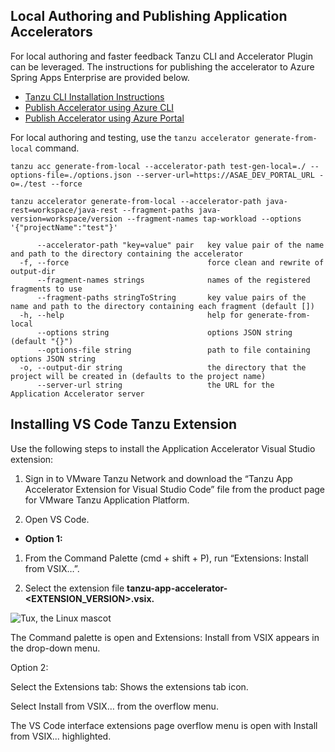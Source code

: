 ## Local Authoring and Publishing Application Accelerators
For local authoring and faster feedback Tanzu CLI and Accelerator Plugin can be leveraged. The instructions for publishing the accelerator to Azure Spring Apps Enterprise are provided below.
* [Tanzu CLI Installation Instructions](https://docs.vmware.com/en/VMware-Tanzu-Application-Platform/1.5/tap/install-tanzu-cli.html#install-or-update-the-tanzu-cli-and-plugins-3)
* [Publish Accelerator using Azure CLI](https://learn.microsoft.com/en-us/azure/spring-apps/how-to-use-accelerator?tabs=Azure-CLI#manage-your-own-accelerators)
* [Publish Accelerator using Azure Portal](https://learn.microsoft.com/en-us/azure/spring-apps/how-to-use-accelerator?tabs=Portal#manage-your-own-accelerators)

For local authoring and testing, use the ```tanzu accelerator generate-from-local``` command.

```tanzu acc generate-from-local --accelerator-path test-gen-local=./ --options-file=./options.json --server-url=https://ASAE_DEV_PORTAL_URL -o=./test --force```

```tanzu accelerator generate-from-local --accelerator-path java-rest=workspace/java-rest --fragment-paths java-version=workspace/version --fragment-names tap-workload --options '{"projectName":"test"}'```

```      --accelerator-name string             name of the registered accelerator to use
      --accelerator-path "key=value" pair   key value pair of the name and path to the directory containing the accelerator
  -f, --force                               force clean and rewrite of output-dir
      --fragment-names strings              names of the registered fragments to use
      --fragment-paths stringToString       key value pairs of the name and path to the directory containing each fragment (default [])
  -h, --help                                help for generate-from-local
      --options string                      options JSON string (default "{}")
      --options-file string                 path to file containing options JSON string
  -o, --output-dir string                   the directory that the project will be created in (defaults to the project name)
      --server-url string                   the URL for the Application Accelerator server
```

## Installing VS Code Tanzu Extension
Use the following steps to install the Application Accelerator Visual Studio extension:

1. Sign in to VMware Tanzu Network and download the “Tanzu App Accelerator Extension for Visual Studio Code” file from the product page for VMware Tanzu Application Platform.

2. Open VS Code.

* **Option 1:**

1. From the Command Palette (cmd + shift + P), run “Extensions: Install from VSIX…”.

2. Select the extension file **tanzu-app-accelerator-<EXTENSION_VERSION>.vsix.**

![Tux, the Linux mascot](https://docs.vmware.com/en/VMware-Tanzu-Application-Platform/1.5/tap/Images/images-vscode-install1v2.png "sad")

The Command palette is open and Extensions: Install from VSIX appears in the drop-down menu.

Option 2:

Select the Extensions tab: Shows the extensions tab icon.

Select Install from VSIX… from the overflow menu.

The VS Code interface extensions page overflow menu is open with Install from VSIX... highlighted.



